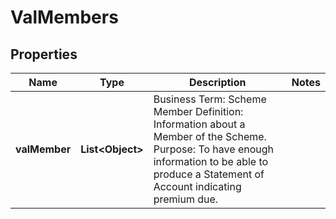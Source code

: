 # ValMembers

## Properties
Name | Type | Description | Notes
------------ | ------------- | ------------- | -------------
**valMember** | **List&lt;Object&gt;** | Business Term: Scheme Member Definition: Information about a Member of the Scheme. Purpose: To have enough information to be able to produce a Statement of Account indicating premium due. | 
